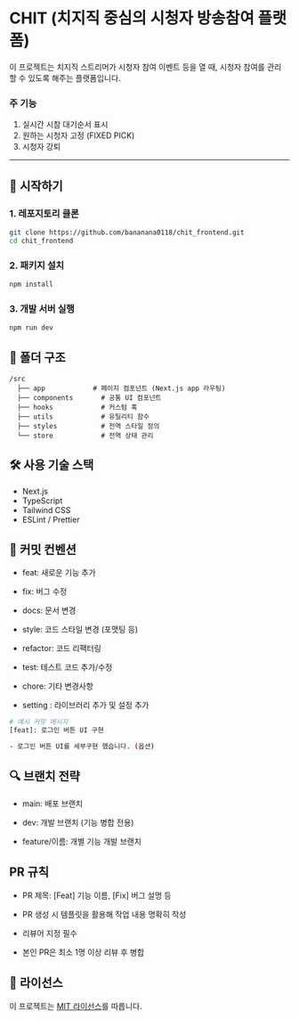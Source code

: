 # CHIT (치지직 중심의 시청자 방송참여 플랫폼)

이 프로젝트는 치지직 스트리머가 시청자 참여 이벤트 등을 열 때, 시청자 참여를 관리 할 수 있도록 해주는 플랫폼입니다.

### 주 기능

1. 실시간 시참 대기순서 표시
2. 원하는 시청자 고정 (FIXED PICK)
3. 시청자 강퇴

---

## 🚀 시작하기

### 1. 레포지토리 클론

```bash
git clone https://github.com/bananana0118/chit_frontend.git
cd chit_frontend
```

### 2. 패키지 설치

```bash
npm install
```

### 3. 개발 서버 실행

```bash
npm run dev
```

## 📁 폴더 구조

```
/src
  ├── app            # 페이지 컴포넌트 (Next.js app 라우팅)
  ├── components       # 공통 UI 컴포넌트
  ├── hooks            # 커스텀 훅
  ├── utils            # 유틸리티 함수
  ├── styles           # 전역 스타일 정의
  └── store            # 전역 상태 관리

```

## 🛠 사용 기술 스택

- Next.js
- TypeScript
- Tailwind CSS
- ESLint / Prettier

## 📌 커밋 컨벤션

- feat: 새로운 기능 추가

- fix: 버그 수정

- docs: 문서 변경

- style: 코드 스타일 변경 (포맷팅 등)

- refactor: 코드 리팩터링

- test: 테스트 코드 추가/수정

- chore: 기타 변경사항

- setting : 라이브러리 추가 및 설정 추가

```bash
# 예시 커밋 메시지
[feat]: 로그인 버튼 UI 구현

- 로그인 버튼 UI를 세부구현 했습니다. (옵션)
```

## 🔍 브랜치 전략

- main: 배포 브랜치

- dev: 개발 브랜치 (기능 병합 전용)

- feature/이름: 개별 기능 개발 브랜치

## PR 규칙

- PR 제목: [Feat] 기능 이름, [Fix] 버그 설명 등

- PR 생성 시 템플릿을 활용해 작업 내용 명확히 작성

- 리뷰어 지정 필수

- 본인 PR은 최소 1명 이상 리뷰 후 병합

## 📄 라이선스

이 프로젝트는 [MIT 라이선스](./LICENSE)를 따릅니다.
